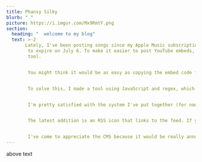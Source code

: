 ```yaml
---
title: Phansy Silky
blurb: " "
picture: https://i.imgur.com/Mx9RmtY.png
section:
  heading: "  welcome to my blog"
  text: >-2
       Lately, I've been posting songs since my Apple Music subscription is about
        to expire on July 6. To make it easier to post YouTube embeds, I created a
        tool.


        You might think it would be as easy as copying the embed code from YouTube into GitHub Pages, but GH Pages doesn't allow YouTube links. With Hugo, you can embed YouTube videos, but it's a hassle typing out Hugo shortcodes because you need the video ID.


        To solve this, I made a tool using JavaScript and regex, which I saved to my home screen on my phone. Even with Decap/Netlify CMS simplifying the Hugo blog posting experience, it still felt overly complicated.


        I'm pretty satisfied with the system I've put together (for now). I use Textastic and Working Copy for deep modifications to my base Hugo theme, while the actual writing of posts is easily done through the Netlify authentication login with a password and email, which is nice.


        The latest addition is an RSS icon that links to the feed. If you're on iOS, you can open it with NetNewsWire, an RSS reader I like. On Linux, you can open it with Newsboat.


        I've come to appreciate the CMS because it would be really annoying to dynamically add the footer link on every new page. Separating the code from the content really helps me stay focused, like a horse with blinders.
---
```

above text